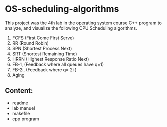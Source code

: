 # OS-scheduling-algorithms
This project was the 4th lab in the operating system course
C++ program to analyze, and visualize the following CPU Scheduling 
algorithms.
1. FCFS (First Come First Serve)
2. RR (Round Robin) 
3. SPN (Shortest Process Next)
4. SRT (Shortest Remaining Time)
5. HRRN (Highest Response Ratio Next)
6. FB-1, (Feedback where all queues have q=1)
7. FB-2i, (Feedback where q= 2i
)
8. Aging

## Content:
- readme
- lab manuel
- makefile
- cpp program
